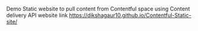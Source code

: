 Demo Static website to pull content from Contentful space using Content delivery API
website link https://dikshagaur10.github.io/Contentful-Static-site/
